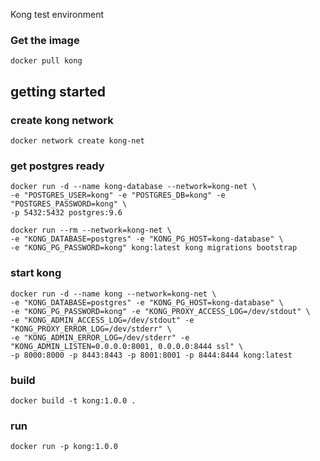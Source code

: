 Kong test environment

### Get the image

```docker pull kong```

## getting started
### create kong network
```docker network create kong-net```

### get postgres ready
```
docker run -d --name kong-database --network=kong-net \
-e "POSTGRES_USER=kong" -e "POSTGRES_DB=kong" -e "POSTGRES_PASSWORD=kong" \
-p 5432:5432 postgres:9.6

docker run --rm --network=kong-net \
-e "KONG_DATABASE=postgres" -e "KONG_PG_HOST=kong-database" \
-e "KONG_PG_PASSWORD=kong" kong:latest kong migrations bootstrap
```
### start kong

```
docker run -d --name kong --network=kong-net \
-e "KONG_DATABASE=postgres" -e "KONG_PG_HOST=kong-database" \
-e "KONG_PG_PASSWORD=kong" -e "KONG_PROXY_ACCESS_LOG=/dev/stdout" \
-e "KONG_ADMIN_ACCESS_LOG=/dev/stdout" -e "KONG_PROXY_ERROR_LOG=/dev/stderr" \
-e "KONG_ADMIN_ERROR_LOG=/dev/stderr" -e "KONG_ADMIN_LISTEN=0.0.0.0:8001, 0.0.0.0:8444 ssl" \
-p 8000:8000 -p 8443:8443 -p 8001:8001 -p 8444:8444 kong:latest
```


### build

```docker build -t kong:1.0.0 .```

### run
```docker run -p kong:1.0.0```